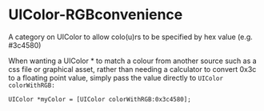 UIColor-RGBconvenience
======================

A category on UIColor to allow colo(u)rs to be specified by hex value (e.g. #3c4580)

When wanting a UIColor * to match a colour from another source such as a css file or graphical asset, rather
than needing a calculator to convert 0x3c to a floating point value, simply pass the value directly to
`UIColor colorWithRGB:`

    UIColor *myColor = [UIColor colorWithRGB:0x3c4580];
